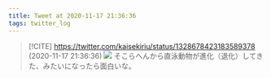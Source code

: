 ```yaml
---
title: Tweet at 2020-11-17 21:36:36
tags: twitter_log
---
```


> [!CITE] https://twitter.com/kaisekiriu/status/1328678423183589378 (2020-11-17 21:36:36)
> ![](https://twitter.com/kaisekiriu/status/1328678423183589378)
> そこらへんから直泳動物が進化（退化）してきた、みたいになったら面白いな。
